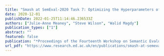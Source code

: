 ```yaml
---
title: "Smash at SemEval-2020 Task 7: Optimizing the Hyperparameters of ERNIE 2.0 for Humor Ranking and Rating"
date: 2020-12-01
publishDate: 2022-01-25T11:14:46.236533Z
authors: ["Julie-Anne Meaney", "Steve Wilson", "Walid Magdy"]
publication_types: ["1"]
abstract: ""
featured: false
publication: "*Proceedings of the Fourteenth Workshop on Semantic Evaluation*"
url_pdf: "https://www.research.ed.ac.uk/en/publications/smash-at-semeval-2020-task-7-optimizing-the-hyperparameters-of-er"
---
```


